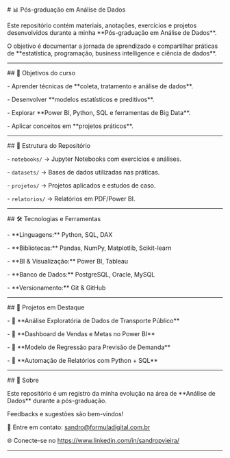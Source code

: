 \# 📊 Pós-graduação em Análise de Dados



Este repositório contém materiais, anotações, exercícios e projetos desenvolvidos durante a minha \*\*Pós-graduação em Análise de Dados\*\*.  

O objetivo é documentar a jornada de aprendizado e compartilhar práticas de \*\*estatística, programação, business intelligence e ciência de dados\*\*.



---



\## 🎯 Objetivos do curso

\- Aprender técnicas de \*\*coleta, tratamento e análise de dados\*\*.  

\- Desenvolver \*\*modelos estatísticos e preditivos\*\*.  

\- Explorar \*\*Power BI, Python, SQL e ferramentas de Big Data\*\*.  

\- Aplicar conceitos em \*\*projetos práticos\*\*.  



---



\## 📂 Estrutura do Repositório

\- `notebooks/` → Jupyter Notebooks com exercícios e análises.  

\- `datasets/` → Bases de dados utilizadas nas práticas.  

\- `projetos/` → Projetos aplicados e estudos de caso.  

\- `relatorios/` → Relatórios em PDF/Power BI.  



---



\## 🛠️ Tecnologias e Ferramentas

\- \*\*Linguagens:\*\* Python, SQL, DAX  

\- \*\*Bibliotecas:\*\* Pandas, NumPy, Matplotlib, Scikit-learn  

\- \*\*BI \& Visualização:\*\* Power BI, Tableau  

\- \*\*Banco de Dados:\*\* PostgreSQL, Oracle, MySQL  

\- \*\*Versionamento:\*\* Git \& GitHub  



---



\## 🚀 Projetos em Destaque

\- 📌 \*\*Análise Exploratória de Dados de Transporte Público\*\*  

\- 📌 \*\*Dashboard de Vendas e Metas no Power BI\*\*  

\- 📌 \*\*Modelo de Regressão para Previsão de Demanda\*\*  

\- 📌 \*\*Automação de Relatórios com Python + SQL\*\*  



---



\## 📖 Sobre

Este repositório é um registro da minha evolução na área de \*\*Análise de Dados\*\* durante a pós-graduação.  

Feedbacks e sugestões são bem-vindos!  



📩 Entre em contato: sandro@formuladigital.com.br  

🌐 Conecte-se no https://www.linkedin.com/in/sandropvieira/  



---



